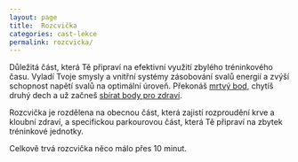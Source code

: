 ```yaml
---
layout: page
title:  Rozcvička
categories: cast-lekce
permalink: rozcvicka/
---
```


Důležitá část, která Tě připraví na efektivní využití zbylého tréninkového času. Vyladí Tvoje smysly a vnitřní systémy zásobování svalů energií a zvýší schopnost napětí svalů na optimální úroveň. Překonáš [mrtvý bod], chytíš druhý dech a už začneš [sbírat body pro zdraví].

Rozcvička je rozdělena na obecnou část, která zajistí rozproudění krve a kloubní zdraví, a specifickou parkourovou část, která Tě připraví na zbytek tréninkové jednotky.

Celkově trvá rozcvička něco málo přes 10 minut.

[mrtvý bod]: # "Subjektivně nepříjemný pocit při přechodu metabolismnu do aerobní zóny."


[sbírat body pro zdraví]: http://www.who.int/dietphysicalactivity/factsheet_adults/en/ "Světová zdravotnická organizace doporučuje aerobní aktivity v souvislé délce alespoň 10 minut."